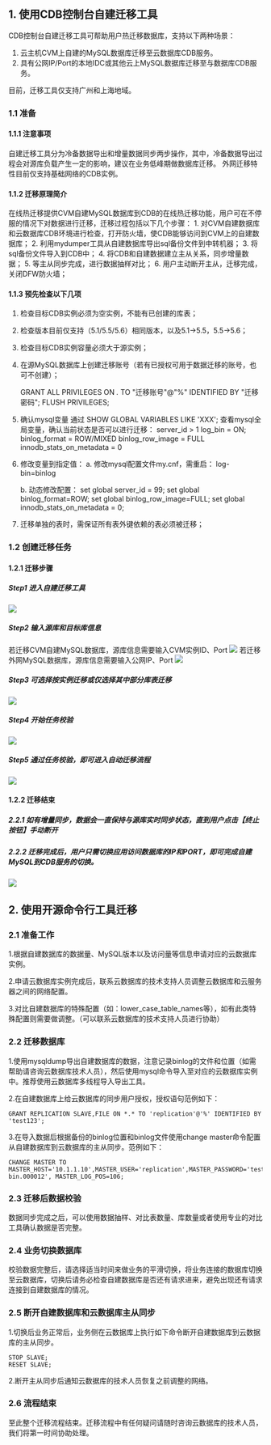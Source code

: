 ## 1. 使用CDB控制台自建迁移工具
CDB控制台自建迁移工具可帮助用户热迁移数据库，支持以下两种场景：
1. 云主机CVM上自建的MySQL数据库迁移至云数据库CDB服务。
2. 具有公网IP/Port的本地IDC或其他云上MySQL数据库迁移至与数据库CDB服务。

目前，迁移工具仅支持广州和上海地域。
### 1.1 准备
#### 1.1.1 注意事项
自建迁移工具分为冷备数据导出和增量数据同步两步操作，其中，冷备数据导出过程会对源库负载产生一定的影响，建议在业务低峰期做数据库迁移。
外网迁移特性目前仅支持基础网络的CDB实例。
#### 1.1.2 迁移原理简介
在线热迁移提供CVM自建MySQL数据库到CDB的在线热迁移功能，用户可在不停服的情况下对数据进行迁移，迁移过程包括以下几个步骤：
	1.	对CVM自建数据库和云数据库CDB环境进行检查，打开防火墙，使CDB能够访问到CVM上的自建数据库；
	2.	利用mydumper工具从自建数据库导出sql备份文件到中转机器；
	3.	将sql备份文件导入到CDB中；
	4.	将CDB和自建数据建立主从关系，同步增量数据；
	5.	等主从同步完成，进行数据抽样对比；
	6.	用户主动断开主从，迁移完成，关闭DFW防火墙；
#### 1.1.3 预先检查以下几项
  1.  检查目标CDB实例必须为空实例，不能有已创建的库表；
  2.  检查版本目前仅支持（5.1/5.5/5.6）相同版本，以及5.1->5.5，5.5->5.6；
  3.  检查目标CDB实例容量必须大于源实例；
  4.  在源MySQL数据库上创建迁移账号（若有已授权可用于数据迁移的账号，也可不创建）；

		GRANT ALL PRIVILEGES ON *.* TO "迁移账号"@"%" IDENTIFIED BY "迁移密码";
		FLUSH PRIVILEGES;
		
  5.  确认mysql变量
      通过 SHOW GLOBAL VARIABLES LIKE 'XXX'; 
      查看mysql全局变量，确认当前状态是否可以进行迁移：
			server_id > 1
			log_bin	= ON;
			binlog_format =	ROW/MIXED
			binlog_row_image = FULL
			innodb_stats_on_metadata = 0
  6.  修改变量到指定值：
      a.  修改mysql配置文件my.cnf，需重启：
				log-bin=binlog

      b.  动态修改配置：
				set global server_id = 99;
				set global binlog_format=ROW;
				set global binlog_row_image=FULL;
				set global innodb_stats_on_metadata = 0;

  7.  迁移单独的表时，需保证所有表外键依赖的表必须被迁移；



### 1.2 创建迁移任务
#### 1.2.1 迁移步骤
##### Step1 进入自建迁移工具
![](//mccdn.qcloud.com/img56c6e2174936f.png)
##### Step2 输入源库和目标库信息
若迁移CVM自建MySQL数据库，源库信息需要输入CVM实例ID、Port
![](//mccdn.qcloud.com/img56c6e47cb7252.png)
若迁移外网MySQL数据库，源库信息需要输入公网IP、Port
![](//mccdn.qcloud.com/static/img/9c75e85a44c06aaaed9755b909081dc9/image.png)
##### Step3 可选择按实例迁移或仅选择其中部分库表迁移
![](//mccdn.qcloud.com/img56c6e4bc6539c.png)
##### Step4 开始任务校验
![](//mccdn.qcloud.com/img56c6ecfa79d2c.png)
##### Step5 通过任务校验，即可进入自动迁移流程
![](//mccdn.qcloud.com/img56c6ed1f6fd3e.png)

#### 1.2.2 迁移结束
##### 2.2.1 如有增量同步，数据会一直保持与源库实时同步状态，直到用户点击【终止按钮】手动断开
##### 2.2.2 迁移完成后，用户只需切换应用访问数据库的IP和PORT，即可完成自建MySQL到CDB服务的切换。
![](//mccdn.qcloud.com/img56c6ed387461e.png)

## 2. 使用开源命令行工具迁移
### 2.1 准备工作

1.根据自建数据库的数据量、MySQL版本以及访问量等信息申请对应的云数据库实例。

2.申请云数据库实例完成后，联系云数据库的技术支持人员调整云数据库和云服务器之间的网络配置。

3.对比自建数据库的特殊配置（如：lower_case_table_names等），如有此类特殊配置则需要做调整。（可以联系云数据库的技术支持人员进行协助）

### 2.2 迁移数据库

1.使用mysqldump导出自建数据库的数据，注意记录binlog的文件和位置（如需帮助请咨询云数据库技术人员），然后使用mysql命令导入至对应的云数据库实例中。推荐使用云数据库多线程导入导出工具。

2.在自建数据库上给云数据库的同步用户授权，授权语句范例如下：

```
GRANT REPLICATION SLAVE,FILE ON *.* TO 'replication'@'%' IDENTIFIED BY 'test123';
```

3.在导入数据后根据备份的binlog位置和binlog文件使用change master命令配置从自建数据库到云数据库的主从同步。范例如下：

```
CHANGE MASTER TO MASTER_HOST='10.1.1.10',MASTER_USER='replication',MASTER_PASSWORD='test123',MASTER_LOG_FILE='mysql-bin.000012', MASTER_LOG_POS=106;
```

### 2.3 迁移后数据校验

数据同步完成之后，可以使用数据抽样、对比表数量、库数量或者使用专业的对比工具确认数据是否完整。

### 2.4 业务切换数据库

校验数据完整后，请选择适当时间来做业务的平滑切换，将业务连接的数据库切换至云数据库，切换后请务必检查自建数据库是否还有请求进来，避免出现还有请求连接到自建数据库的情况。

### 2.5 断开自建数据库和云数据库主从同步

1.切换后业务正常后，业务侧在云数据库上执行如下命令断开自建数据库到云数据库的主从同步。

```
STOP SLAVE;
RESET SLAVE;
```
2.断开主从同步后通知云数据库的技术人员恢复之前调整的网络。

### 2.6 流程结束

至此整个迁移流程结束。迁移流程中有任何疑问请随时咨询云数据库的技术人员，我们将第一时间协助处理。